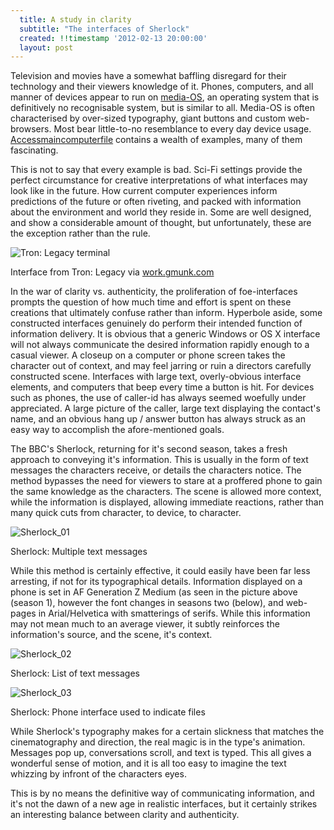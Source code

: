 ```yaml
---
  title: A study in clarity
  subtitle: "The interfaces of Sherlock"
  created: !!timestamp '2012-02-13 20:00:00'
  layout: post
---
```


Television and movies have a somewhat baffling disregard for their technology and their viewers knowledge of it. Phones, computers, and all manner of devices appear to run on [media-OS](http://5by5.tv/incomparable/76), an operating system that is definitively no recognisable system, but is similar to all. Media-OS is often characterised by over-sized typography, giant buttons and custom web-browsers. Most bear little-to-no resemblance to every day device usage. [Accessmaincomputerfile](http://accessmaincomputerfile.net) contains a wealth of examples, many of them fascinating.

This is not to say that every example is bad. Sci-Fi settings provide the perfect circumstance for creative interpretations of what interfaces may look like in the future. How current computer experiences inform predictions of the future or often riveting, and packed with information about the environment and world they reside in. Some are well designed, and show a considerable amount of thought, but unfortunately, these are the exception rather than the rule.

![Tron: Legacy terminal](https://s3-ap-southeast-2.amazonaws.com/marcziani/2012/02/06/064.TRONBR.07_905.JPG)
<figcaption class='caption'>Interface from Tron: Legacy via <a href='work.gmunk.com'>work.gmunk.com</a></figcaption>

In the war of clarity vs. authenticity, the proliferation of foe-interfaces prompts the question of how much time and effort is spent on these creations that ultimately confuse rather than inform. Hyperbole aside, some constructed interfaces genuinely do perform their intended function of information delivery. It is obvious that a generic Windows or OS X interface will not always communicate the desired information rapidly enough to a casual viewer. A closeup on a computer or phone screen takes the character out of context, and may feel jarring or ruin a directors carefully constructed scene. Interfaces with large text, overly-obvious interface elements, and computers that beep every time a button is hit. For devices such as phones, the use of caller-id has always seemed woefully under appreciated. A large picture of the caller, large text displaying the contact's name, and an obvious hang up / answer button has always struck as an easy way to accomplish the afore-mentioned goals.

The BBC's Sherlock, returning for it's second season, takes a fresh approach to conveying it's information. This is usually in the form of text messages the characters receive, or details the characters notice. The method bypasses the need for viewers to stare at a proffered phone to gain the same knowledge as the characters. The scene is allowed more context, while the information is displayed, allowing immediate reactions, rather than many quick cuts from character, to device, to character.


![Sherlock_01](https://s3-ap-southeast-2.amazonaws.com/marcziani/2012/02/06/Sherlock_SS_01.jpeg)
<figcaption class='caption'>Sherlock: Multiple text messages</figcaption>

While this method is certainly effective, it could easily have been far less arresting, if not for its typographical details. Information displayed on a phone is set in AF Generation Z Medium (as seen in the picture above (season 1), however the font changes in seasons two (below), and web-pages in Arial/Helvetica with smatterings of serifs. While this information may not mean much to an average viewer, it subtly reinforces the information's source, and the scene, it's context.

![Sherlock_02](https://s3-ap-southeast-2.amazonaws.com/marcziani/2012/02/06/Sherlock_SS_02.jpeg)
<figcaption class='caption'>Sherlock: List of text messages</figcaption>

![Sherlock_03](https://s3-ap-southeast-2.amazonaws.com/marcziani/2012/02/06/Sherlock_SS_03.jpeg)
<figcaption class='caption'>Sherlock: Phone interface used to indicate files</figcaption>

While Sherlock's typography makes for a certain slickness that matches the cinematography and direction, the real magic is in the type's animation. Messages pop up, conversations scroll, and text is typed. This all gives a wonderful sense of motion, and it is all too easy to imagine the text whizzing by infront of the characters eyes.

This is by no means the definitive way of communicating information, and it's not the dawn of a new age in realistic interfaces, but it certainly strikes an interesting balance between clarity and authenticity.
